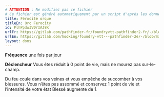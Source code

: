 ```yaml
---
# ATTENTION : Ne modifiez pas ce fichier
# Ce fichier est généré automatiquement par un script d'après les données du module Foundry VTT officiel et de sa traduction
title: Férocité orque
titleEn: Orc Ferocity
id: PlhPpdwIV0rIAJ8K
urlFr: https://gitlab.com/pathfinder-fr/foundryvtt-pathfinder2-fr/-/blob/master/data/feats/PlhPpdwIV0rIAJ8K.htm
urlEn: https://gitlab.com/hooking/foundry-vtt---pathfinder-2e/-/blob/master/packs/data/feats.db/orc-ferocity.json
layout: dons
---
```

**Fréquence** une fois par jour 

**Déclencheur** Vous êtes réduit à 0 point de vie, mais ne mourez pas sur-le-champ.

Du feu coule dans vos veines et vous empêche de succomber à vos blessures. Vous n’êtes pas assommé et conservez 1 point de vie et l’intensité de votre état Blessé augmente de 1.
